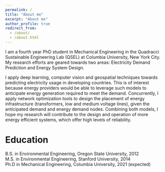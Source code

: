 ```yaml
---
permalink: /
title: "About me"
excerpt: "About me"
author_profile: true
redirect_from: 
  - /about/
  - /about.html
---
```


I am a fourth year PhD student in Mechanical Engineering in the Quadracci Sustainable Engineering Lab (QSEL) at Columbia University, New York City. My research efforts are geared towards two areas: Electricity Demand Prediction and Energy System Design. 

I apply deep learning, computer vision and geospatial techniques towards predicting electricity usage in developing countries. This is of interest because energy providers would be able to leverage such models to anticipate energy generation required to meet the demand. Concurrently, I apply network optimization tools to design the placement of energy infrastructure (transformers, low and medium voltage lines), given the anticipated demand and energy demand nodes. Combining both models, I hope my research will contribute to the design and operation of more energy efficient systems, which offer high levels of reliability. 


Education
======
<i class="fas fa-graduation-cap"></i> B.S. in Environmental Engineering, Oregon State University, 2012    
<i class="fas fa-graduation-cap"></i> M.S. in Environmental Engineering, Stanford University, 2014  
<i class="fas fa-graduation-cap"></i> Ph.D in Mechanical Engineering, Columbia University, 2021 (expected)  
